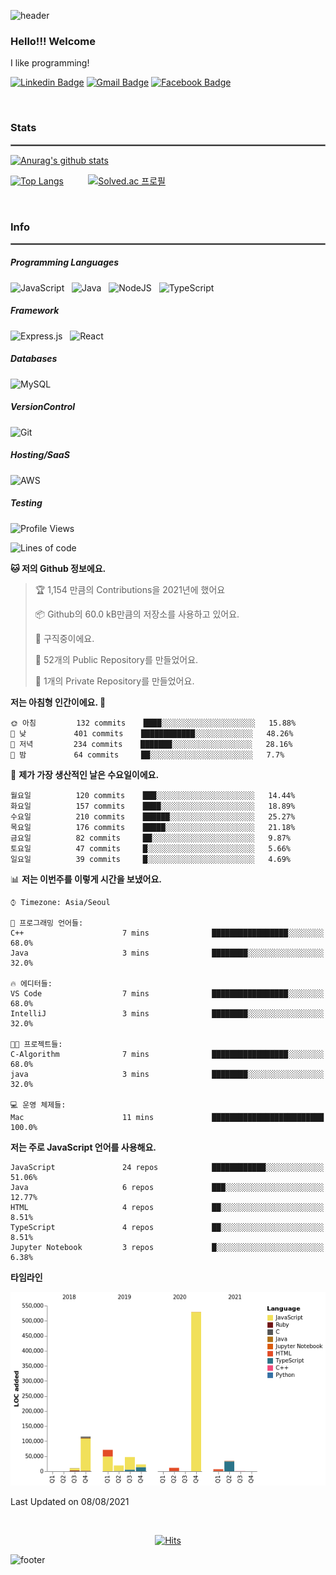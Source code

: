 ![header](https://capsule-render.vercel.app/api?&color=auto)
<h3>Hello!!!
Welcome</h3>

I like programming!
<div>
  
[![Linkedin Badge](https://img.shields.io/badge/-LinkedIn-blue?style=flat-square&logo=Linkedin&logoColor=white&link=https://www.linkedin.com/in/chanjong-park-5546b2163/)](https://www.linkedin.com/in/chanjong-park-5546b2163/)  [![Gmail Badge](https://img.shields.io/badge/Gmail-d14836?style=flat-square&logo=Gmail&logoColor=white&link=mailto:7000cj@gmail.com)](mailto:snugyun01@gmail.com) [![Facebook Badge](https://img.shields.io/badge/facebook-1877f2?style=flat-square&logo=facebook&logoColor=white&link=https://www.facebook.com/profile.php?id=100026495448747&sk=about)](https://www.facebook.com/profile.php?id=100026495448747&sk=about)
</div>
<br>

<!-- //현황 -->
<h3>Stats</h3>
<hr style="border: solid 0.01px grey;">

[![Anurag's github stats](https://github-readme-stats.vercel.app/api?username=parkchanjong&count_private=true&show_icons=true&theme=radical)](https://github.com/anuraghazra/github-readme-stats)

[![Top Langs](https://github-readme-stats.vercel.app/api/top-langs/?username=parkchanjong&count_private=true&show_icons=true&theme=radical&layout=compact)](https://github.com/parkchanjong/github-readme-stats)&nbsp; &nbsp; &nbsp; &nbsp; &nbsp; [![Solved.ac 프로필](http://mazassumnida.wtf/api/v2/generate_badge?boj=7000cj)](https://solved.ac/7000cj)

<br>

<!-- //정보 -->
<h3>Info</h3>
<hr style="border: solid 0.01px grey;">

<h5>Programming Languages</h5>

<img alt="JavaScript" src="https://img.shields.io/badge/javascript%20-%23323330.svg?&style=for-the-badge&logo=javascript&logoColor=%23F7DF1E"/> &nbsp; <img alt="Java" src="https://img.shields.io/badge/java-%23ED8B00.svg?&style=for-the-badge&logo=java&logoColor=white"/> &nbsp; <img alt="NodeJS" src="https://img.shields.io/badge/node.js%20-%2343853D.svg?&style=for-the-badge&logo=node.js&logoColor=white"/> &nbsp; <img alt="TypeScript" src="https://img.shields.io/badge/typescript-%23007ACC.svg?style=for-the-badge&logo=typescript&logoColor=white"/>

<h5>Framework</h5>

<img alt="Express.js" src="https://img.shields.io/badge/express.js%20-%23404d59.svg?&style=for-the-badge"/> &nbsp; <img alt="React" src="https://img.shields.io/badge/react%20-%2320232a.svg?&style=for-the-badge&logo=react&logoColor=%2361DAFB"/>

<h5>Databases</h5>

<img alt="MySQL" src="https://img.shields.io/badge/mysql-%2300f.svg?&style=for-the-badge&logo=mysql&logoColor=white"/>

<h5>VersionControl</h5>

<img alt="Git" src="https://img.shields.io/badge/git%20-%23F05033.svg?&style=for-the-badge&logo=git&logoColor=white"/>

<h5>Hosting/SaaS</h5>

<img alt="AWS" src="https://img.shields.io/badge/AWS%20-%23FF9900.svg?&style=for-the-badge&logo=amazon-aws&logoColor=white"/>

<h5>Testing</h5>

<!--START_SECTION:waka-->
![Profile Views](http://img.shields.io/badge/Profile%20Views-7-blue)

![Lines of code](https://img.shields.io/badge/%EC%A0%80%EB%8A%94%20%EC%97%AC%ED%83%9C%EA%B9%8C%EC%A7%80%20-869323%20%EC%A4%84%EC%9D%98%20%EC%BD%94%EB%93%9C%EB%A5%BC%20%EC%9E%91%EC%84%B1%ED%96%88%EC%96%B4%EC%9A%94.-blue)

**🐱 저의 Github 정보에요.** 

> 🏆 1,154 만큼의 Contributions을 2021년에 했어요
 > 
> 📦 Github의 60.0 kB만큼의 저장소를 사용하고 있어요. 
 > 
> 💼 구직중이에요.
 > 
> 📜 52개의 Public Repository를 만들었어요. 
 > 
> 🔑 1개의 Private Repository를 만들었어요. 
 > 
**저는 아침형 인간이에요. 🐤** 

```text
🌞 아침         132 commits    ████░░░░░░░░░░░░░░░░░░░░░   15.88% 
🌆 낮　         401 commits    ████████████░░░░░░░░░░░░░   48.26% 
🌃 저녁         234 commits    ███████░░░░░░░░░░░░░░░░░░   28.16% 
🌙 밤　         64 commits     ██░░░░░░░░░░░░░░░░░░░░░░░   7.7%

```
📅 **제가 가장 생산적인 날은 수요일이에요.** 

```text
월요일          120 commits    ███░░░░░░░░░░░░░░░░░░░░░░   14.44% 
화요일          157 commits    ████░░░░░░░░░░░░░░░░░░░░░   18.89% 
수요일          210 commits    ██████░░░░░░░░░░░░░░░░░░░   25.27% 
목요일          176 commits    █████░░░░░░░░░░░░░░░░░░░░   21.18% 
금요일          82 commits     ██░░░░░░░░░░░░░░░░░░░░░░░   9.87% 
토요일          47 commits     █░░░░░░░░░░░░░░░░░░░░░░░░   5.66% 
일요일          39 commits     █░░░░░░░░░░░░░░░░░░░░░░░░   4.69%

```


📊 **저는 이번주를 이렇게 시간을 보냈어요.** 

```text
⌚︎ Timezone: Asia/Seoul

💬 프로그래밍 언어들: 
C++                      7 mins              █████████████████░░░░░░░░   68.0% 
Java                     3 mins              ████████░░░░░░░░░░░░░░░░░   32.0%

🔥 에디터들: 
VS Code                  7 mins              █████████████████░░░░░░░░   68.0% 
IntelliJ                 3 mins              ████████░░░░░░░░░░░░░░░░░   32.0%

🐱‍💻 프로젝트들: 
C-Algorithm              7 mins              █████████████████░░░░░░░░   68.0% 
java                     3 mins              ████████░░░░░░░░░░░░░░░░░   32.0%

💻 운영 체제들: 
Mac                      11 mins             █████████████████████████   100.0%

```

**저는 주로 JavaScript 언어를 사용해요.** 

```text
JavaScript               24 repos            ████████████░░░░░░░░░░░░░   51.06% 
Java                     6 repos             ███░░░░░░░░░░░░░░░░░░░░░░   12.77% 
HTML                     4 repos             ██░░░░░░░░░░░░░░░░░░░░░░░   8.51% 
TypeScript               4 repos             ██░░░░░░░░░░░░░░░░░░░░░░░   8.51% 
Jupyter Notebook         3 repos             █░░░░░░░░░░░░░░░░░░░░░░░░   6.38%

```


**타임라인**

![Chart not found](https://raw.githubusercontent.com/parkchanjong/parkchanjong/main/charts/bar_graph.png) 


 Last Updated on 08/08/2021
<!--END_SECTION:waka-->

<br>
<!-- //방문자수 -->
<div align=center>

[![Hits](https://hits.seeyoufarm.com/api/count/incr/badge.svg?url=https%3A%2F%2Fgithub.com%2Fparkchanjong%2Fhit-counter&count_bg=%2385E33D&title_bg=%23000000&icon=waze.svg&icon_color=%23FFF736&title=Hits&edge_flat=false)](https://hits.seeyoufarm.com)
</div>

![footer](https://capsule-render.vercel.app/api?section=footer&color=auto)
